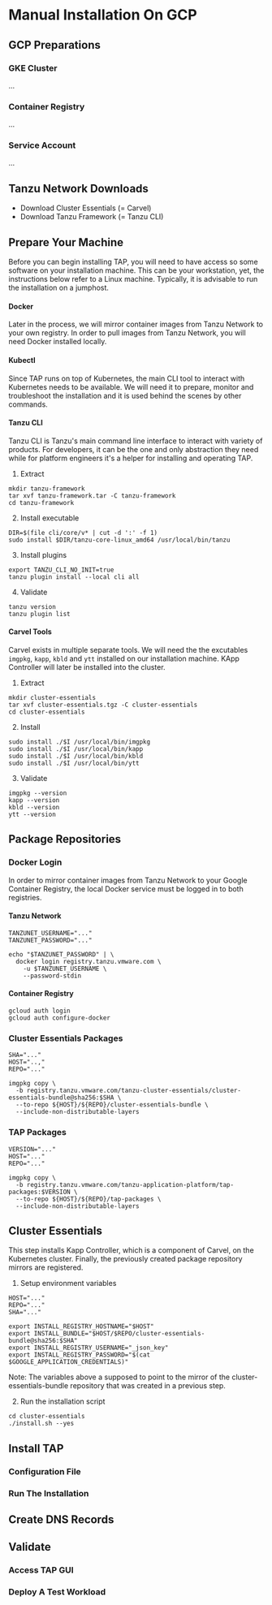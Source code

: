 # Manual Installation On GCP

## GCP Preparations

### GKE Cluster
...

### Container Registry
...

### Service Account
...


## Tanzu Network Downloads
- Download Cluster Essentials (= Carvel)
- Download Tanzu Framework (= Tanzu CLI)

## Prepare Your Machine
Before you can begin installing TAP, you will need to have access so some software on your installation machine. This can be your workstation, yet, the instructions below refer to a Linux machine. Typically, it is advisable to run the installation on a jumphost.

#### Docker
Later in the process, we will mirror container images from Tanzu Network to your own registry. In order to pull images from Tanzu Network, you will need Docker installed locally.

#### Kubectl
Since TAP runs on top of Kubernetes, the main CLI tool to interact with Kubernetes needs to be available. We will need it to prepare, monitor and troubleshoot the installation and it is used behind the scenes by other commands.

#### Tanzu CLI
Tanzu CLI is Tanzu's main command line interface to interact with variety of products. For developers, it can be the one and only abstraction they need while for platform engineers it's a helper for installing and operating TAP.

1. Extract
```
mkdir tanzu-framework
tar xvf tanzu-framework.tar -C tanzu-framework
cd tanzu-framework
```

2. Install executable
```
DIR=$(file cli/core/v* | cut -d ':' -f 1)
sudo install $DIR/tanzu-core-linux_amd64 /usr/local/bin/tanzu
```

3. Install plugins
```
export TANZU_CLI_NO_INIT=true
tanzu plugin install --local cli all
```

4. Validate
```
tanzu version
tanzu plugin list
```

#### Carvel Tools
Carvel exists in multiple separate tools. We will need the the excutables `imgpkg`, `kapp`, `kbld` and `ytt` installed on our installation machine. KApp Controller will later be installed into the cluster.

1. Extract
```
mkdir cluster-essentials
tar xvf cluster-essentials.tgz -C cluster-essentials
cd cluster-essentials
```

2. Install
```
sudo install ./$I /usr/local/bin/imgpkg
sudo install ./$I /usr/local/bin/kapp
sudo install ./$I /usr/local/bin/kbld
sudo install ./$I /usr/local/bin/ytt
```

3. Validate
```
imgpkg --version
kapp --version
kbld --version
ytt --version
```

## Package Repositories

### Docker Login
In order to mirror container images from Tanzu Network to your Google Container Registry, the local Docker service must be logged in to both registries.

#### Tanzu Network
```
TANZUNET_USERNAME="..."
TANZUNET_PASSWORD="..."

echo "$TANZUNET_PASSWORD" | \
  docker login registry.tanzu.vmware.com \
    -u $TANZUNET_USERNAME \
    --password-stdin
```

#### Container Registry
```
gcloud auth login
gcloud auth configure-docker
```

### Cluster Essentials Packages
```
SHA="..."
HOST="..,"
REPO="..."

imgpkg copy \
  -b registry.tanzu.vmware.com/tanzu-cluster-essentials/cluster-essentials-bundle@sha256:$SHA \
  --to-repo ${HOST}/${REPO}/cluster-essentials-bundle \
  --include-non-distributable-layers
```

### TAP Packages
```
VERSION="..."
HOST="..."
REPO="..."

imgpkg copy \
  -b registry.tanzu.vmware.com/tanzu-application-platform/tap-packages:$VERSION \
  --to-repo ${HOST}/${REPO}/tap-packages \
  --include-non-distributable-layers
```

## Cluster Essentials
This step installs Kapp Controller, which is a component of Carvel, on the Kubernetes cluster. Finally, the previously created package repository mirrors are registered.

1. Setup environment variables
```
HOST="..."
REPO="..."
SHA="..."

export INSTALL_REGISTRY_HOSTNAME="$HOST"
export INSTALL_BUNDLE="$HOST/$REPO/cluster-essentials-bundle@sha256:$SHA"
export INSTALL_REGISTRY_USERNAME="_json_key"
export INSTALL_REGISTRY_PASSWORD="$(cat $GOOGLE_APPLICATION_CREDENTIALS)"
```

Note: The variables above a supposed to point to the mirror of the cluster-essentials-bundle repository that was created in a previous step.

2. Run the installation script
```
cd cluster-essentials
./install.sh --yes
```

## Install TAP

### Configuration File

### Run The Installation


## Create DNS Records

## Validate

### Access TAP GUI

### Deploy A Test Workload